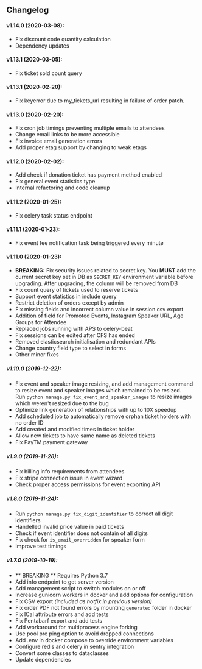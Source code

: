 ## Changelog

#### v1.14.0 (2020-03-08):

- Fix discount code quantity calculation
- Dependency updates

#### v1.13.1 (2020-03-05):

- Fix ticket sold count query

#### v1.13.1 (2020-02-20):

- Fix keyerror due to my_tickets_url resulting in failure of order patch.

#### v1.13.0 (2020-02-20):

- Fix cron job timings preventing multiple emails to attendees
- Change email links to be more accessible
- Fix invoice email generation errors
- Add proper etag support by changing to weak etags

#### v1.12.0 (2020-02-02):

- Add check if donation ticket has payment method enabled
- Fix general event statistics type
- Internal refactoring and code cleanup

#### v1.11.2 (2020-01-25):

- Fix celery task status endpoint

#### v1.11.1 (2020-01-23):

- Fix event fee notification task being triggered every minute

#### v1.11.0 (2020-01-23):

- **BREAKING:** Fix security issues related to secret key. You **MUST** add the current secret key set in DB as `SECRET_KEY` environment variable before upgrading. After upgrading, the column will be removed from DB 
- Fix count query of tickets used to reserve tickets
- Support event statistics in include query
- Restrict deletion of orders except by admin
- Fix missing fields and incorrect column value in session csv export
- Addition of field for Promoted Events, Instagram Speaker URL, Age Groups for Attendee
- Replaced jobs running with APS to celery-beat
- Fix sessions can be edited after CFS has ended
- Removed elasticsearch initialisation and redundant APIs
- Change country field type to select in forms
- Other minor fixes

##### v1.10.0 (2019-12-22):

- Fix event and speaker image resizing, and add management command to resize event and speaker images which remained to be resized.  
Run `python manage.py fix_event_and_speaker_images` to resize images which weren't resized due to the bug
- Optimize link generation of relationships with up to 10X speedup
- Add scheduled job to automatically remove orphan ticket holders with no order ID
- Add created and modified times in ticket holder
- Allow new tickets to have same name as deleted tickets
- Fix PayTM payment gateway

##### v1.9.0 (2019-11-28):

- Fix billing info requirements from attendees
- Fix stripe connection issue in event wizard
- Check proper access permissions for event exporting API


##### v1.8.0 (2019-11-24):

- Run `python manage.py fix_digit_identifier` to correct all digit identifiers
- Handelled invalid price value in paid tickets
- Check if event identifier does not contain of all digits
- Fix check for `is_email_overridden` for speaker form
- Improve test timings

##### v1.7.0 (2019-10-19):

- ** BREAKING ** Requires Python 3.7
- Add info endpoint to get server version
- Add management script to switch modules on or off
- Increase gunicorn workers in docker and add options for configuration
- Fix CSV export *(included as hotfix in previous version)*
- Fix order PDF not found errors by mounting `generated` folder in docker
- Fix ICal attribute errors and add tests
- Fix Pentabarf export and add tests
- Add workaround for multiprocess engine forking
- Use pool pre ping option to avoid dropped connections
- Add .env in docker compose to override environment variables
- Configure redis and celery in sentry integration
- Convert some classes to dataclasses
- Update dependencies
